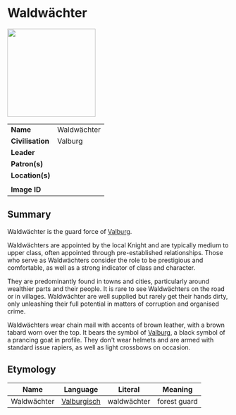 # Waldwächter

<img src="https://raw.githubusercontent.com/jesskelsall/astarus-images/main/symbols/imageid.png" height="200" />

|||
| --- | --- |
| **Name** | Waldwächter | organisation.4
| **Civilisation** | Valburg |
| **Leader** | |
| **Patron(s)** | |
| **Location(s)** | |
|||
| **Image ID** | |

## Summary

Waldwächter is the guard force of [Valburg](../../civilisations/nilsavnic-alliance/states/valburg.md).

Waldwächters are appointed by the local Knight and are typically medium to upper class, often appointed through pre-established relationships. Those who serve as Waldwächters consider the role to be prestigious and comfortable, as well as a strong indicator of class and character.

They are predominantly found in towns and cities, particularly around wealthier parts and their people. It is rare to see Waldwächters on the road or in villages. Waldwächter are well supplied but rarely get their hands dirty, only unleashing their full potential in matters of corruption and organised crime.

Waldwächters wear chain mail with accents of brown leather, with a brown tabard worn over the top. It bears the symbol of [Valburg](../../civilisations/nilsavnic-alliance/states/valburg.md), a black symbol of a prancing goat in profile. They don't wear helmets and are armed with standard issue rapiers, as well as light crossbows on occasion.

## Etymology

| Name | Language | Literal | Meaning | 
| --- | --- | --- | --- |
| Waldwächter | [Valburgisch](../../languages/valburgisch.md) | waldwächter | forest guard |
